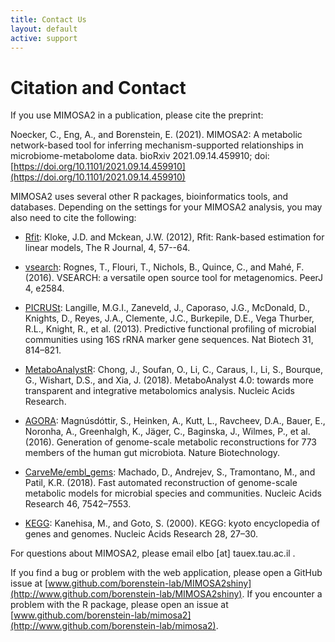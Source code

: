 ```yaml
---
title: Contact Us
layout: default
active: support
---
```

# Citation and Contact

If you use MIMOSA2 in a publication, please cite the preprint: 

Noecker, C., Eng, A., and Borenstein, E. (2021). MIMOSA2: A metabolic network-based tool for inferring mechanism-supported relationships in microbiome-metabolome data. bioRxiv 2021.09.14.459910; doi: [https://doi.org/10.1101/2021.09.14.459910](https://doi.org/10.1101/2021.09.14.459910)

MIMOSA2 uses several other R packages, bioinformatics tools, and databases. Depending on the settings for your MIMOSA2 analysis, you may also need to cite the following:

- [Rfit](https://journal.r-project.org/archive/2012-2/RJournal_2012-2_Kloke+McKean.pdf): Kloke, J.D. and Mckean, J.W. (2012), Rfit: Rank-based estimation for linear models, The R Journal, 4, 57--64.

- [vsearch](https://github.com/torognes/vsearch): Rognes, T., Flouri, T., Nichols, B., Quince, C., and Mahé, F. (2016). VSEARCH: a versatile open source tool for metagenomics. PeerJ 4, e2584.

- [PICRUSt](https://picrust.github.io/picrust/): Langille, M.G.I., Zaneveld, J., Caporaso, J.G., McDonald, D., Knights, D., Reyes, J.A., Clemente, J.C., Burkepile, D.E., Vega Thurber, R.L., Knight, R., et al. (2013). Predictive functional profiling of microbial communities using 16S rRNA marker gene sequences. Nat Biotech 31, 814–821.

- [MetaboAnalystR](https://www.metaboanalyst.ca): Chong, J., Soufan, O., Li, C., Caraus, I., Li, S., Bourque, G., Wishart, D.S., and Xia, J. (2018). MetaboAnalyst 4.0: towards more transparent and integrative metabolomics analysis. Nucleic Acids Research.

- [AGORA](vmh.uni.lu): Magnúsdóttir, S., Heinken, A., Kutt, L., Ravcheev, D.A., Bauer, E., Noronha, A., Greenhalgh, K., Jäger, C., Baginska, J., Wilmes, P., et al. (2016). Generation of genome-scale metabolic reconstructions for 773 members of the human gut microbiota. Nature Biotechnology.

- [CarveMe/embl_gems](https://github.com/cdanielmachado/embl_gems): Machado, D., Andrejev, S., Tramontano, M., and Patil, K.R. (2018). Fast automated reconstruction of genome-scale metabolic models for microbial species and communities. Nucleic Acids Research 46, 7542–7553.

- [KEGG](https://www.genome.jp/kegg/): Kanehisa, M., and Goto, S. (2000). KEGG: kyoto encyclopedia of genes and genomes. Nucleic Acids Research 28, 27–30.


For questions about MIMOSA2, please email elbo [at] tauex.tau.ac.il  . 

If you find a bug or problem with the web application, please open a GitHub issue at [www.github.com/borenstein-lab/MIMOSA2shiny](http://www.github.com/borenstein-lab/MIMOSA2shiny). If you encounter a problem with the R package, please open an issue at [www.github.com/borenstein-lab/mimosa2](http://www.github.com/borenstein-lab/mimosa2).

<!---
Noecker, C. and E. Borenstein. MIMOSA2: A metabolic network-based tool for linking microbiome and metabolomics data. In prep, 2019.
-->
